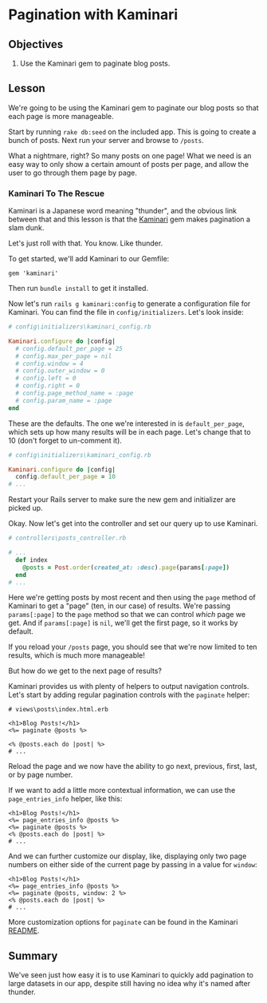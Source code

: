 # Pagination with Kaminari

## Objectives

1. Use the Kaminari gem to paginate blog posts.

## Lesson

We're going to be using the Kaminari gem to paginate our blog posts so that each page is more manageable.

Start by running `rake db:seed` on the included app. This is going to
create a bunch of posts. Next run your server and browse to `/posts`.

What a nightmare, right? So many posts on one page! What we need is an
easy way to only show a certain amount of posts per page, and allow the
user to go through them page by page.

### Kaminari To The Rescue

Kaminari is a Japanese word meaning "thunder", and the obvious link
between that and this lesson is that the [Kaminari](https://github.com/amatsuda/kaminari) gem makes pagination a
slam dunk.

Let's just roll with that. You know. Like thunder.

To get started, we'll add Kaminari to our Gemfile:

`gem 'kaminari'`

Then run `bundle install` to get it installed.

Now let's run `rails g kaminari:config` to generate a configuration file
for Kaminari. You can find the file in `config/initializers`. Let's look
inside:

```ruby
# config\initializers\kaminari_config.rb

Kaminari.configure do |config|
  # config.default_per_page = 25
  # config.max_per_page = nil
  # config.window = 4
  # config.outer_window = 0
  # config.left = 0
  # config.right = 0
  # config.page_method_name = :page
  # config.param_name = :page
end
```

These are the defaults. The one we're interested in is
`default_per_page`, which sets up how many results will be in each page.
Let's change that to 10 (don't forget to un-comment it).


```ruby
# config\initializers\kaminari_config.rb

Kaminari.configure do |config|
  config.default_per_page = 10
# ...
```
Restart your Rails server to make sure the new gem and initializer are
picked up.

Okay. Now let's get into the controller and set our query up to use
Kaminari.

```ruby
# controllers\posts_controller.rb

# ...
  def index
    @posts = Post.order(created_at: :desc).page(params[:page])
  end
# ...
```

Here we're getting posts by most recent and then using the `page` method
of Kaminari to get a "page" (ten, in our case) of results. We're passing
`params[:page]` to the `page` method so that we can control *which* page
we get. And if `params[:page]` is `nil`, we'll get the first page, so it
works by default.

If you reload your `/posts` page, you should see that we're now limited
to ten results, which is much more manageable!

But how do we get to the next page of results?

Kaminari provides us with plenty of helpers to output navigation
controls. Let's start by adding regular pagination controls with the
`paginate` helper:

```erb
# views\posts\index.html.erb

<h1>Blog Posts!</h1>
<%= paginate @posts %>

<% @posts.each do |post| %>
# ...
```

Reload the page and we now have the ability to go next, previous, first,
last, or by page number.

If we want to add a little more contextual information, we can use the
`page_entries_info` helper, like this:

```erb
<h1>Blog Posts!</h1>
<%= page_entries_info @posts %>
<%= paginate @posts %>
<% @posts.each do |post| %>
# ...
```

And we can further customize our display, like, displaying only two page
numbers on either side of the current page by passing in a value for
`window`:

```erb
<h1>Blog Posts!</h1>
<%= page_entries_info @posts %>
<%= paginate @posts, window: 2 %>
<% @posts.each do |post| %>
# ...
```

More customization options for `paginate` can be found in the Kaminari [README](https://github.com/amatsuda/kaminari).

## Summary

We've seen just how easy it is to use Kaminari to quickly add
pagination to large datasets in our app, despite still having no idea
why it's named after thunder.
